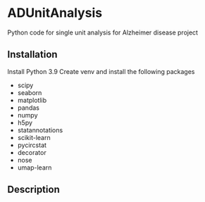 # ADUnitAnalysis
Python code for single unit analysis for Alzheimer disease project

## Installation
Install Python 3.9
Create venv and install the following packages
- scipy
- seaborn
- matplotlib
- pandas
- numpy
- h5py
- statannotations
- scikit-learn
- pycircstat
- decorator
- nose
- umap-learn

## Description
